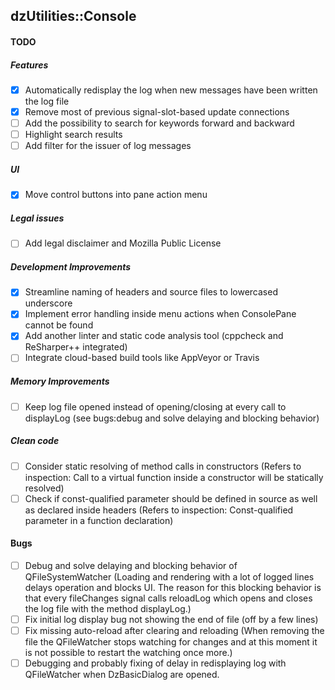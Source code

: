 dzUtilities::Console
---

#### TODO

##### Features
+ [x] Automatically redisplay the log when new messages have been written the log file
+ [x] Remove most of previous signal-slot-based update connections
+ [ ] Add the possibility to search for keywords forward and backward
+ [ ] Highlight search results
+ [ ] Add filter for the issuer of log messages

##### UI
+ [x] Move control buttons into pane action menu

##### Legal issues
+ [ ] Add legal disclaimer and Mozilla Public License

##### Development Improvements
+ [x] Streamline naming of headers and source files to lowercased underscore
+ [x] Implement error handling inside menu actions when ConsolePane cannot be found
+ [x] Add another linter and static code analysis tool (cppcheck and ReSharper++ integrated)
+ [ ] Integrate cloud-based build tools like AppVeyor or Travis

##### Memory Improvements
+ [ ] Keep log file opened instead of opening/closing at every call to displayLog
      (see bugs:debug and solve delaying and blocking behavior)

##### Clean code
+ [ ] Consider static resolving of method calls in constructors
      (Refers to inspection: Call to a virtual function inside a constructor will be statically resolved)
+ [ ] Check if const-qualified parameter should be defined in source as well as declared inside headers
      (Refers to inspection: Const-qualified parameter in a function declaration)

#### Bugs
+ [ ] Debug and solve delaying and blocking behavior of QFileSystemWatcher
      (Loading and rendering with a lot of logged lines delays operation and blocks UI.
       The reason for this blocking behavior is that every fileChanges signal calls
       reloadLog which opens and closes the log file with the method displayLog.)
+ [ ] Fix initial log display bug not showing the end of file (off by a few lines)
+ [ ] Fix missing auto-reload after clearing and reloading
      (When removing the file the QFileWatcher stops watching for changes and at
       this moment it is not possible to restart the watching once more.)
+ [ ] Debugging and probably fixing of delay in redisplaying log with QFileWatcher
      when DzBasicDialog are opened.
